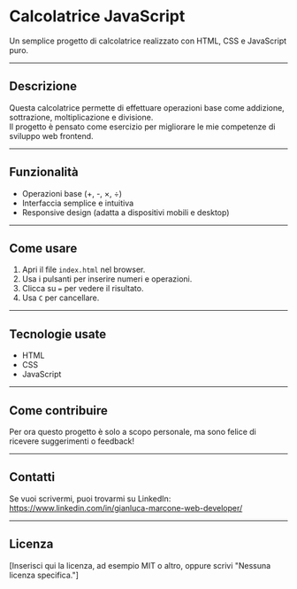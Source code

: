 # Calcolatrice JavaScript

Un semplice progetto di calcolatrice realizzato con HTML, CSS e JavaScript puro.

---

## Descrizione

Questa calcolatrice permette di effettuare operazioni base come addizione, sottrazione, moltiplicazione e divisione.  
Il progetto è pensato come esercizio per migliorare le mie competenze di sviluppo web frontend.

---

## Funzionalità

- Operazioni base (+, -, ×, ÷)
- Interfaccia semplice e intuitiva
- Responsive design (adatta a dispositivi mobili e desktop)

---

## Come usare

1. Apri il file `index.html` nel browser.
2. Usa i pulsanti per inserire numeri e operazioni.
3. Clicca su `=` per vedere il risultato.
4. Usa `C` per cancellare.

---

## Tecnologie usate

- HTML
- CSS
- JavaScript

---

## Come contribuire

Per ora questo progetto è solo a scopo personale, ma sono felice di ricevere suggerimenti o feedback!

---

## Contatti

Se vuoi scrivermi, puoi trovarmi su LinkedIn: https://www.linkedin.com/in/gianluca-marcone-web-developer/

---

## Licenza

[Inserisci qui la licenza, ad esempio MIT o altro, oppure scrivi "Nessuna licenza specifica."]
